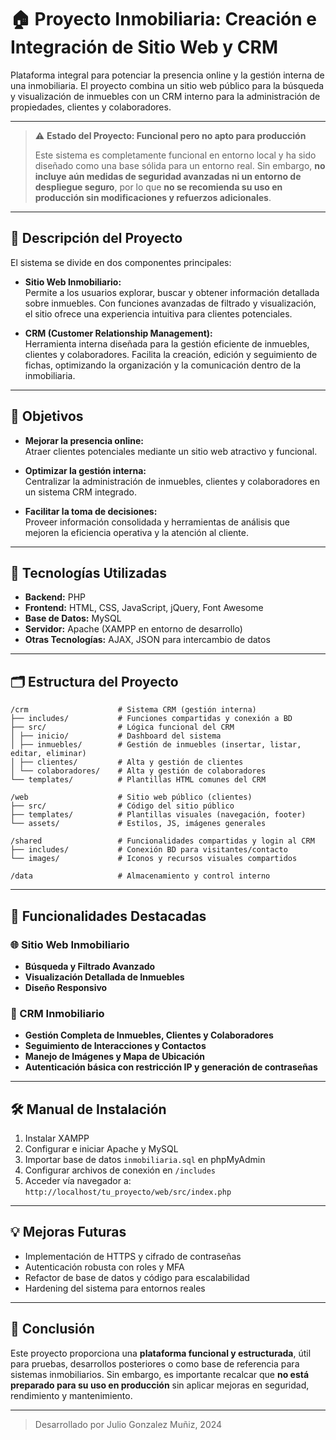 # 🏠 Proyecto Inmobiliaria: Creación e Integración de Sitio Web y CRM

Plataforma integral para potenciar la presencia online y la gestión interna de una inmobiliaria. El proyecto combina un sitio web público para la búsqueda y visualización de inmuebles con un CRM interno para la administración de propiedades, clientes y colaboradores.

---

> ⚠️ **Estado del Proyecto: Funcional pero no apto para producción**
>
> Este sistema es completamente funcional en entorno local y ha sido diseñado como una base sólida para un entorno real. Sin embargo, **no incluye aún medidas de seguridad avanzadas ni un entorno de despliegue seguro**, por lo que **no se recomienda su uso en producción sin modificaciones y refuerzos adicionales**.
>

---

## 🚀 Descripción del Proyecto

El sistema se divide en dos componentes principales:

- **Sitio Web Inmobiliario:**  
  Permite a los usuarios explorar, buscar y obtener información detallada sobre inmuebles. Con funciones avanzadas de filtrado y visualización, el sitio ofrece una experiencia intuitiva para clientes potenciales.

- **CRM (Customer Relationship Management):**  
  Herramienta interna diseñada para la gestión eficiente de inmuebles, clientes y colaboradores. Facilita la creación, edición y seguimiento de fichas, optimizando la organización y la comunicación dentro de la inmobiliaria.

---

## 🎯 Objetivos

- **Mejorar la presencia online:**  
  Atraer clientes potenciales mediante un sitio web atractivo y funcional.

- **Optimizar la gestión interna:**  
  Centralizar la administración de inmuebles, clientes y colaboradores en un sistema CRM integrado.

- **Facilitar la toma de decisiones:**  
  Proveer información consolidada y herramientas de análisis que mejoren la eficiencia operativa y la atención al cliente.

---

## 🧰 Tecnologías Utilizadas

- **Backend:** PHP  
- **Frontend:** HTML, CSS, JavaScript, jQuery, Font Awesome  
- **Base de Datos:** MySQL  
- **Servidor:** Apache (XAMPP en entorno de desarrollo)  
- **Otras Tecnologías:** AJAX, JSON para intercambio de datos

---

## 🗂️ Estructura del Proyecto

```
/crm                    # Sistema CRM (gestión interna)
├── includes/           # Funciones compartidas y conexión a BD
├── src/                # Lógica funcional del CRM
│ ├── inicio/           # Dashboard del sistema
│ ├── inmuebles/        # Gestión de inmuebles (insertar, listar, editar, eliminar)
│ ├── clientes/         # Alta y gestión de clientes
│ └── colaboradores/    # Alta y gestión de colaboradores
└── templates/          # Plantillas HTML comunes del CRM

/web                    # Sitio web público (clientes)
├── src/                # Código del sitio público
├── templates/          # Plantillas visuales (navegación, footer)
└── assets/             # Estilos, JS, imágenes generales

/shared                 # Funcionalidades compartidas y login al CRM
├── includes/           # Conexión BD para visitantes/contacto
└── images/             # Iconos y recursos visuales compartidos

/data                   # Almacenamiento y control interno
```

---

## 🧩 Funcionalidades Destacadas

### 🌐 Sitio Web Inmobiliario

- **Búsqueda y Filtrado Avanzado**  
- **Visualización Detallada de Inmuebles**  
- **Diseño Responsivo**

### 👥 CRM Inmobiliario

- **Gestión Completa de Inmuebles, Clientes y Colaboradores**  
- **Seguimiento de Interacciones y Contactos**  
- **Manejo de Imágenes y Mapa de Ubicación**  
- **Autenticación básica con restricción IP y generación de contraseñas**

---

## 🛠️ Manual de Instalación

1. Instalar XAMPP  
2. Configurar e iniciar Apache y MySQL  
3. Importar base de datos `inmobiliaria.sql` en phpMyAdmin  
4. Configurar archivos de conexión en `/includes`  
5. Acceder vía navegador a: `http://localhost/tu_proyecto/web/src/index.php`

---

## 💡 Mejoras Futuras

- Implementación de HTTPS y cifrado de contraseñas  
- Autenticación robusta con roles y MFA  
- Refactor de base de datos y código para escalabilidad  
- Hardening del sistema para entornos reales

---

## 🏁 Conclusión

Este proyecto proporciona una **plataforma funcional y estructurada**, útil para pruebas, desarrollos posteriores o como base de referencia para sistemas inmobiliarios. Sin embargo, es importante recalcar que **no está preparado para su uso en producción** sin aplicar mejoras en seguridad, rendimiento y mantenimiento.

---

> Desarrollado por Julio Gonzalez Muñiz, 2024

